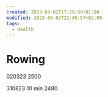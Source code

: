 ```yaml
---
created: 2023-03-02T17:29:59+01:00
modified: 2023-09-02T22:45:57+02:00
tags:
  - Health
---
```


# Rowing

020323
2500

310823
10 min
2480
